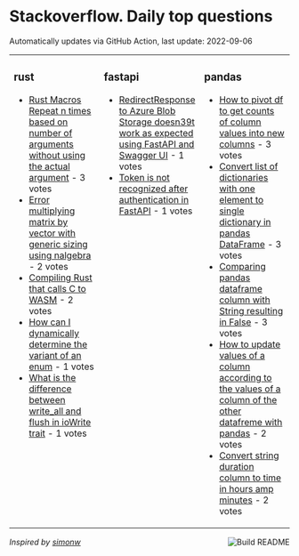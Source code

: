 # Stackoverflow. Daily top questions 

Automatically updates via GitHub Action, last update: <!-- date starts -->2022-09-06<!-- date ends -->


<table><tr><td valign="top" width="33%">

### rust
<!-- rust starts -->
* [Rust Macros Repeat n times based on number of arguments without using the actual argument](https://stackoverflow.com/questions/73616730/rust-macros-repeat-n-times-based-on-number-of-arguments-without-using-the-actua) - 3 votes
* [Error multiplying matrix by vector with generic sizing using nalgebra](https://stackoverflow.com/questions/73614993/error-multiplying-matrix-by-vector-with-generic-sizing-using-nalgebra) - 2 votes
* [Compiling Rust that calls C to WASM](https://stackoverflow.com/questions/73604042/compiling-rust-that-calls-c-to-wasm) - 2 votes
* [How can I dynamically determine the variant of an enum](https://stackoverflow.com/questions/73624002/how-can-i-dynamically-determine-the-variant-of-an-enum) - 1 votes
* [What is the difference between write_all and flush in ioWrite trait](https://stackoverflow.com/questions/73620289/what-is-the-difference-between-write-all-and-flush-in-iowrite-trait) - 1 votes
<!-- rust ends -->
</td><td valign="top" width="34%">


### fastapi
<!-- fastapi starts -->
* [RedirectResponse to Azure Blob Storage doesn39t work as expected using FastAPI and Swagger UI](https://stackoverflow.com/questions/73607320/redirectresponse-to-azure-blob-storage-doesnt-work-as-expected-using-fastapi-an) - 1 votes
* [Token is not recognized after authentication in FastAPI](https://stackoverflow.com/questions/73621640/token-is-not-recognized-after-authentication-in-fastapi) - 1 votes
<!-- fastapi ends -->
</td><td valign="top" width="34%">


### pandas
<!-- pandas starts -->
* [How to pivot df to get counts of column values into new columns](https://stackoverflow.com/questions/73611774/how-to-pivot-df-to-get-counts-of-column-values-into-new-columns) - 3 votes
* [Convert list of dictionaries with one element to single dictionary in pandas DataFrame](https://stackoverflow.com/questions/73609622/convert-list-of-dictionaries-with-one-element-to-single-dictionary-in-pandas-dat) - 3 votes
* [Comparing pandas dataframe column with String resulting in False](https://stackoverflow.com/questions/73625341/comparing-pandas-dataframe-column-with-string-resulting-in-false) - 3 votes
* [How to update values of a column according to the values of a column of the other datafreme with pandas](https://stackoverflow.com/questions/73623428/how-to-update-values-of-a-column-according-to-the-values-of-a-column-of-the-othe) - 2 votes
* [Convert string duration column to time in hours amp minutes](https://stackoverflow.com/questions/73610122/convert-string-duration-column-to-time-in-hours-minutes) - 2 votes
<!-- pandas ends -->
</td></tr></table>

<a href="https://github.com/hp0404/hp0404/actions"><img src="https://github.com/hp0404/hp0404/workflows/Build%20README/badge.svg" align="right" alt="Build README"></a> <p>*Inspired by  [simonw](https://github.com/simonw/simonw)*</p>
